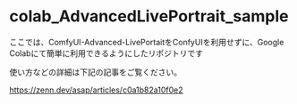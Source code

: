# colab_AdvancedLivePortrait_sample

ここでは、ComfyUI-Advanced-LivePortaitをConfyUIを利用せずに、Google Colabにて簡単に利用できるようにしたリポジトリです　

使い方などの詳細は下記の記事をご覧ください。

https://zenn.dev/asap/articles/c0a1b82a10f0e2


